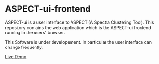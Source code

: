 # ASPECT-ui-frontend
ASPECT-ui is a user interface to ASPECT (A Spectra Clustering Tool). This repository contains the web application which is the ASPECT-ui frontend running in the users' browser.

This Software is under developement. In particular the user interface can change frequently.

[Live Demo](https://maps.aspect-ui.de/5/map.html)

